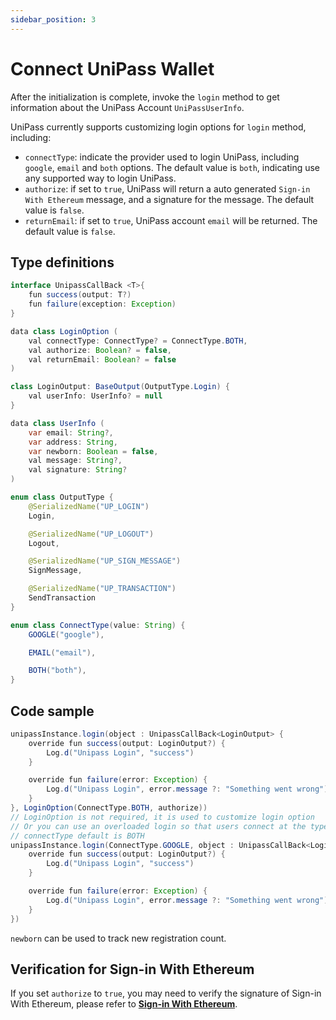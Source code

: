 ```yaml
---
sidebar_position: 3
---
```


# Connect UniPass Wallet

After the initialization is complete, invoke the `login` method to get information about the UniPass Account `UniPassUserInfo`.

UniPass currently supports customizing login options for `login` method, including:
- `connectType`: indicate the provider used to login UniPass, including `google`, `email` and `both` options. The default value is `both`, indicating use any supported way to login UniPass.
- `authorize`: if set to `true`, UniPass will return a auto generated `Sign-in With Ethereum` message, and a signature for the message. The default value is `false`.
- `returnEmail`: if set to `true`, UniPass account `email` will be returned. The default value is `false`.

## Type definitions

```java
interface UnipassCallBack <T>{
    fun success(output: T?)
    fun failure(exception: Exception)
}

data class LoginOption (
    val connectType: ConnectType? = ConnectType.BOTH,
    val authorize: Boolean? = false,
    val returnEmail: Boolean? = false
)

class LoginOutput: BaseOutput(OutputType.Login) {
    val userInfo: UserInfo? = null
}

data class UserInfo (
    var email: String?,
    var address: String,
    var newborn: Boolean = false,
    val message: String?,
    val signature: String?
)

enum class OutputType {
    @SerializedName("UP_LOGIN")
    Login,

    @SerializedName("UP_LOGOUT")
    Logout,

    @SerializedName("UP_SIGN_MESSAGE")
    SignMessage,

    @SerializedName("UP_TRANSACTION")
    SendTransaction
}

enum class ConnectType(value: String) {
    GOOGLE("google"),

    EMAIL("email"),

    BOTH("both"),
}
```

## Code sample

```java
unipassInstance.login(object : UnipassCallBack<LoginOutput> {
    override fun success(output: LoginOutput?) {
        Log.d("Unipass Login", "success")
    }

    override fun failure(error: Exception) {
        Log.d("Unipass Login", error.message ?: "Something went wrong")
    }
}, LoginOption(ConnectType.BOTH, authorize))
// LoginOption is not required, it is used to customize login option
// Or you can use an overloaded login so that users connect at the type you choose
// connectType default is BOTH
unipassInstance.login(ConnectType.GOOGLE, object : UnipassCallBack<LoginOutput> {
    override fun success(output: LoginOutput?) {
        Log.d("Unipass Login", "success")
    }

    override fun failure(error: Exception) {
        Log.d("Unipass Login", error.message ?: "Something went wrong")
    }
})
```

`newborn` can be used to track new registration count.

## Verification for Sign-in With Ethereum

If you set `authorize` to `true`, you may need to verify the signature of Sign-in With Ethereum, please refer to [**Sign-in With Ethereum**](../verifying-messages/02-sign-in-with-ethereum.md).